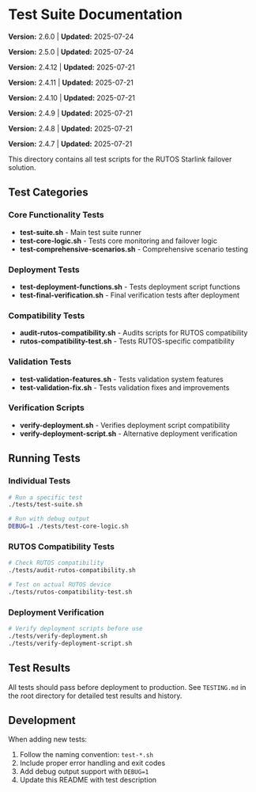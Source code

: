 # Test Suite Documentation

**Version:** 2.6.0 | **Updated:** 2025-07-24

**Version:** 2.5.0 | **Updated:** 2025-07-24

**Version:** 2.4.12 | **Updated:** 2025-07-21

**Version:** 2.4.11 | **Updated:** 2025-07-21

**Version:** 2.4.10 | **Updated:** 2025-07-21

**Version:** 2.4.9 | **Updated:** 2025-07-21

**Version:** 2.4.8 | **Updated:** 2025-07-21

**Version:** 2.4.7 | **Updated:** 2025-07-21

This directory contains all test scripts for the RUTOS Starlink failover solution.

## Test Categories

### Core Functionality Tests

- **test-suite.sh** - Main test suite runner
- **test-core-logic.sh** - Tests core monitoring and failover logic
- **test-comprehensive-scenarios.sh** - Comprehensive scenario testing

### Deployment Tests

- **test-deployment-functions.sh** - Tests deployment script functions
- **test-final-verification.sh** - Final verification tests after deployment

### Compatibility Tests

- **audit-rutos-compatibility.sh** - Audits scripts for RUTOS compatibility
- **rutos-compatibility-test.sh** - Tests RUTOS-specific compatibility

### Validation Tests

- **test-validation-features.sh** - Tests validation system features
- **test-validation-fix.sh** - Tests validation fixes and improvements

### Verification Scripts

- **verify-deployment.sh** - Verifies deployment script compatibility
- **verify-deployment-script.sh** - Alternative deployment verification

## Running Tests

### Individual Tests

```bash
# Run a specific test
./tests/test-suite.sh

# Run with debug output
DEBUG=1 ./tests/test-core-logic.sh
```

### RUTOS Compatibility Tests

```bash
# Check RUTOS compatibility
./tests/audit-rutos-compatibility.sh

# Test on actual RUTOS device
./tests/rutos-compatibility-test.sh
```

### Deployment Verification

```bash
# Verify deployment scripts before use
./tests/verify-deployment.sh
./tests/verify-deployment-script.sh
```

## Test Results

All tests should pass before deployment to production. See `TESTING.md` in the root directory for detailed test results
and history.

## Development

When adding new tests:

1. Follow the naming convention: `test-*.sh`
2. Include proper error handling and exit codes
3. Add debug output support with `DEBUG=1`
4. Update this README with test description
